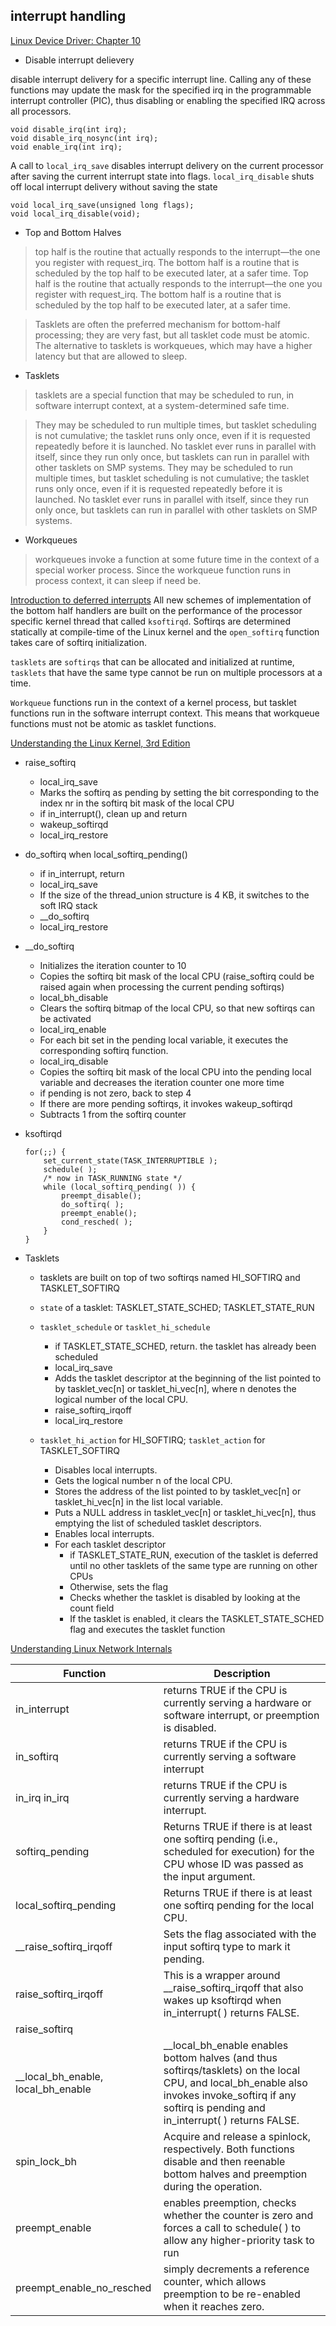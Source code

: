 ## interrupt handling

[Linux Device Driver: Chapter 10](https://static.lwn.net/images/pdf/LDD3/ch10.pdf)

* Disable interrupt delievery

disable interrupt delivery for a specific interrupt line. Calling any of these functions may update the mask for the specified irq in the programmable interrupt controller (PIC), thus disabling or enabling the specified IRQ across all processors.
```
void disable_irq(int irq);
void disable_irq_nosync(int irq);
void enable_irq(int irq);
```

A call to `local_irq_save` disables interrupt delivery on the current processor after saving the current interrupt state into flags. `local_irq_disable` shuts off local interrupt delivery without saving the state

```
void local_irq_save(unsigned long flags);
void local_irq_disable(void);
```
* Top and Bottom Halves
> top half is the routine that actually responds to the interrupt—the one you register with request_irq. The bottom half is a routine that is scheduled by the top half to be executed later, at a safer time. Top half is the routine that actually responds to the interrupt—the one you register with request_irq. The bottom half is a routine that is scheduled by the top half to be executed later, at a safer time.

> Tasklets are often the preferred mechanism for bottom-half processing; they are very fast, but all tasklet code must be atomic. The alternative to tasklets is workqueues, which may have a higher latency but that are allowed to sleep.

* Tasklets
> tasklets are a special function that may be scheduled to run, in software interrupt context, at a system-determined safe time.

> They may be scheduled to run multiple times, but tasklet scheduling is not cumulative; the tasklet runs only once, even if it is requested repeatedly before it is launched. No tasklet ever runs in parallel with itself, since they run only once, but tasklets can run in parallel with other tasklets on SMP systems. They may be scheduled to run multiple times, but tasklet scheduling is not cumulative; the tasklet runs only once, even if it is requested repeatedly before it is launched. No tasklet ever runs in parallel with itself, since they run only once, but tasklets can run in parallel with other tasklets on SMP systems.

* Workqueues
> workqueues invoke a function at some future time in the context of a special worker process. Since the workqueue function runs in process context, it can sleep if need be.


[Introduction to deferred interrupts](https://0xax.gitbooks.io/linux-insides/content/Interrupts/linux-interrupts-9.html)
All new schemes of implementation of the bottom half handlers are built on the performance of the processor specific kernel thread that called `ksoftirqd`.
Softirqs are determined statically at compile-time of the Linux kernel and the `open_softirq` function takes care of softirq initialization.

`tasklets` are `softirqs` that can be allocated and initialized at runtime, `tasklets` that have the same type cannot be run on multiple processors at a time.

`Workqueue` functions run in the context of a kernel process, but tasklet functions run in the software interrupt context. This means that workqueue functions must not be atomic as tasklet functions.

[Understanding the Linux Kernel, 3rd Edition](https://www.oreilly.com/library/view/understanding-the-linux/0596005652/ch04s07.html)
- raise_softirq
  - local_irq_save
  - Marks the softirq as pending by setting the bit corresponding to the index nr in the softirq bit mask of the local CPU
  - if in_interrupt(), clean up and return
  - wakeup_softirqd
  - local_irq_restore

- do_softirq when local_softirq_pending()
    - if in_interrupt, return
    - local_irq_save
    - If the size of the thread_union structure is 4 KB, it switches to the soft IRQ stack
    - __do_softirq
    - local_irq_restore

- __do_softirq
    - Initializes the iteration counter to 10
    - Copies the softirq bit mask of the local CPU (raise_softirq could be raised again when processing the current pending softirqs)
    - local_bh_disable
    - Clears the softirq bitmap of the local CPU, so that new softirqs can be activated
    - local_irq_enable
    - For each bit set in the pending local variable, it executes the corresponding softirq function.
    - local_irq_disable
    - Copies the softirq bit mask of the local CPU into the pending local variable and decreases the iteration counter one more time
    - if pending is not zero, back to step 4
    - If there are more pending softirqs, it invokes wakeup_softirqd
    - Subtracts 1 from the softirq counter

- ksoftirqd
    ```
    for(;;) {
        set_current_state(TASK_INTERRUPTIBLE );
        schedule( );
        /* now in TASK_RUNNING state */
        while (local_softirq_pending( )) {
            preempt_disable();
            do_softirq( );
            preempt_enable();
            cond_resched( );
        }
    }
    ```
- Tasklets
    - tasklets are built on top of two softirqs named HI_SOFTIRQ and TASKLET_SOFTIRQ
    - `state` of a tasklet: TASKLET_STATE_SCHED; TASKLET_STATE_RUN
    - `tasklet_schedule` or `tasklet_hi_schedule`
      - if TASKLET_STATE_SCHED, return. the tasklet has already been scheduled
      - local_irq_save
      - Adds the tasklet descriptor at the beginning of the list pointed to by tasklet_vec[n] or tasklet_hi_vec[n], where n denotes the logical number of the local CPU.
      - raise_softirq_irqoff
      - local_irq_restore

    - `tasklet_hi_action` for HI_SOFTIRQ; `tasklet_action` for TASKLET_SOFTIRQ
        - Disables local interrupts.
        - Gets the logical number n of the local CPU.
        - Stores the address of the list pointed to by tasklet_vec[n] or tasklet_hi_vec[n] in the list local variable.
        - Puts a NULL address in tasklet_vec[n] or tasklet_hi_vec[n], thus emptying the list of scheduled tasklet descriptors.
        - Enables local interrupts.
        - For each tasklet descriptor
          - if TASKLET_STATE_RUN, execution of the tasklet is deferred until no other tasklets of the same type are running on other CPUs
          - Otherwise,  sets the flag
          - Checks whether the tasklet is disabled by looking at the count field
          - If the tasklet is enabled, it clears the TASKLET_STATE_SCHED flag and executes the tasklet function
          
[Understanding Linux Network Internals](https://www.amazon.com/Understanding-Linux-Network-Internals-Networking-ebook/dp/B0043EWV3S)

| Function	| Description	|
| ---				| ---					|
|in_interrupt	| returns TRUE if the CPU is currently serving a hardware or software interrupt, or preemption is disabled.|
| in_softirq  |  returns TRUE if the CPU is currently serving a software interrupt	|
| in_irq in_irq | returns TRUE if the CPU is currently serving a hardware interrupt. |
| softirq_pending | Returns TRUE if there is at least one softirq pending (i.e., scheduled for execution) for the CPU whose ID was passed as the input argument. |
|local_softirq_pending | Returns TRUE if there is at least one softirq pending for the local CPU. |
| __raise_softirq_irqoff| Sets the flag associated with the input softirq type to mark it pending. |
|raise_softirq_irqoff| This is a wrapper around __raise_softirq_irqoff that also wakes up ksoftirqd when in_interrupt( ) returns FALSE.|
| raise_softirq| |a wrapper around raise_softirq_irqoff that disables hardware interrupts before calling it and restores them to their original status. |
|__local_bh_enable, local_bh_enable | __local_bh_enable enables bottom halves (and thus softirqs/tasklets) on the local CPU, and local_bh_enable also invokes invoke_softirq if any softirq is pending and in_interrupt( ) returns FALSE.|
| spin_lock_bh | Acquire and release a spinlock, respectively. Both functions disable and then reenable bottom halves and preemption during the operation. |
| preempt_enable	| enables preemption, checks whether the counter is zero and forces a call to schedule( ) to allow any higher-priority task to run|
| preempt_enable_no_resched | simply decrements a reference counter, which allows preemption to be re-enabled when it reaches zero. |
